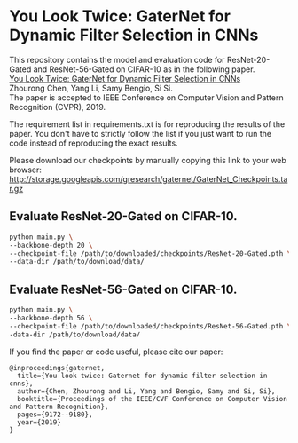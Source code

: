 # You Look Twice: GaterNet for Dynamic Filter Selection in CNNs
This repository contains the model and evaluation code for ResNet-20-Gated and ResNet-56-Gated on CIFAR-10 as in the following paper. \
[You Look Twice: GaterNet for Dynamic Filter Selection in CNNs](https://openaccess.thecvf.com/content_CVPR_2019/papers/Chen_You_Look_Twice_GaterNet_for_Dynamic_Filter_Selection_in_CNNs_CVPR_2019_paper.pdf) \
Zhourong Chen, Yang Li, Samy Bengio, Si Si. \
The paper is accepted to IEEE Conference on Computer Vision and Pattern Recognition (CVPR), 2019.

The requirement list in requirements.txt is for reproducing the results of the paper. You don't have to  strictly follow the list if you just want to run the code instead of reproducing the exact results.

Please download our checkpoints by manually copying this link to your web browser: http://storage.googleapis.com/gresearch/gaternet/GaterNet_Checkpoints.tar.gz

## Evaluate ResNet-20-Gated on CIFAR-10.
```bash
python main.py \
--backbone-depth 20 \
--checkpoint-file /path/to/downloaded/checkpoints/ResNet-20-Gated.pth \
--data-dir /path/to/download/data/
```

## Evaluate ResNet-56-Gated on CIFAR-10.
```bash
python main.py \
--backbone-depth 56 \
--checkpoint-file /path/to/downloaded/checkpoints/ResNet-56-Gated.pth \
-data-dir /path/to/download/data/
```

If you find the paper or code useful, please cite our paper:

```
@inproceedings{gaternet,
  title={You look twice: Gaternet for dynamic filter selection in cnns},
  author={Chen, Zhourong and Li, Yang and Bengio, Samy and Si, Si},
  booktitle={Proceedings of the IEEE/CVF Conference on Computer Vision and Pattern Recognition},
  pages={9172--9180},
  year={2019}
}
```
